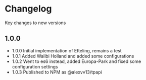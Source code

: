 # Changelog

Key changes to new versions

## 1.0.0

* 1.0.0 Initial implementation of Efteling, remains a test
* 1.0.1 Added Walibi Holland and added some configurations
* 1.0.2 Went to es6 instead, added Europa-Park and fixed some configuration settings
* 1.0.3 Published to NPM as @alexvv13/tpapi

